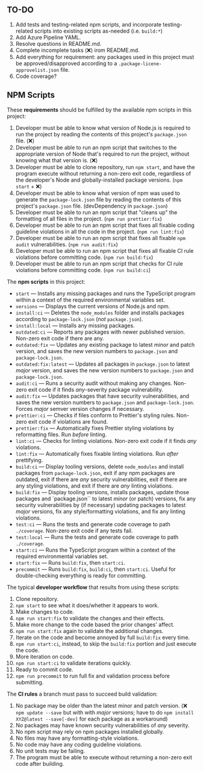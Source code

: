 ## TO-DO

1. Add tests and testing-related npm scripts, and incorporate testing-related scripts into existing scripts as-needed (i.e. `build:*`)
2. Add Azure Pipeline YAML.
3. Resolve questions in README.md.
4. Complete incomplete tasks (❌) irom README.md.
5. Add everything for requirement: any packages used in this project must be approved/disapproved according to a `.package-licene-approvelist.json` file.
6. Code coverage?

## NPM Scripts

These **requirements** should be fulfilled by the available npm scripts in this project:

1. Developer must be able to know what version of Node.js is required to run the project by reading the contents of this project's `package.json` file. (❌)
2. Developer must be able to run an npm script that switches to the appropriate version of Node that's required to run the project, without knowing what that version is. (❌)
3. Developer must be able to clone repository, run `npm start`, and have the program execute without returning a non-zero exit code, regardless of the developer's Node and globally-installed package versions.
   (`npm start` + ❌)
4. Developer must be able to know what version of npm was used to generate the `package-lock.json` file by reading the contents of this project's `package.json` file.
   (devDependency in `package.json`)
5. Developer must be able to run an npm script that "cleans up" the formatting of all files in the project.
   (`npm run prettier:fix`)
6. Developer must be able to run an npm script that fixes all fixable coding guideline violations in all the code in the project.
   (`npm run lint:fix`)
7. Developer must be able to run an npm script that fixes all fixable `npm audit` vulnerabilities.
   (`npm run audit:fix`)
8. Developer must be able to run an npm script that fixes all fixable CI rule violations before committing code.
   (`npm run build:fix`)
9. Developer must be able to run an npm script that checks for CI rule violations before committing code.
   (`npm run build:ci`)

The **npm scripts** in this project:

-   `start` — Installs any missing packages and runs the TypeScript program within a context of the required environmental variables set.
-   `versions` — Displays the current versions of Node.js and npm.
-   `install:ci` — Deletes the `node_modules` folder and installs packages according to `package-lock.json` (_not_ `package.json`).
-   `install:local` — Installs any missing packages.
-   `outdated:ci` — Reports any packages with newer published version. Non-zero exit code if there are any.
-   `outdated:fix` — Updates any existing package to latest _minor_ and patch version, and saves the new version numbers to `package.json` and `package-lock.json`.
-   `outdated:fix:latest` — Updates all packages in `package.json` to latest _major_ version, and saves the new version numbers to `package.json` and `package-lock.json`.
-   `audit:ci` — Runs a security audit without making any changes. Non-zero exit code if it finds _any_-severity package vulnerability.
-   `audit:fix` — Updates packages that have security vulnerabilities, and saves the new version numbers to `package.json` and `package-lock.json`. Forces _major_ semver version changes if necessary.
-   `prettier:ci` — Checks if files conform to Prettier's styling rules. Non-zero exit code if violations are found.
-   `prettier:fix` — Automatically fixes Prettier styling violations by reformatting files. Run _before_ linting.
-   `lint:ci` — Checks for linting violations. Non-zero exit code if it finds _any_ violations.
-   `lint:fix` — Automatically fixes fixable linting violations. Run _after_ prettifying.
-   `build:ci` — Display tooling versions, delete `node_modules` and install packages from `package-lock.json`, exit if any npm packages are outdated, exit if there are _any_ security vulnerabilities, exit if there are any styling violations, and exit if there are _any_ linting violations.
-   `build:fix` — Display tooling versions, installs packages, update those packages and `package.json`` to latest _minor_ (or patch) versions, fix any security vulnerabilities by (if necessary) updating packages to latest _major_ versions, fix any style/formatting violations, and fix any linting violations.
-   `test:ci` — Runs the tests and generate code coverage to path `./coverage`. Non-zero exit code if any tests fail.
-   `test:local` — Runs the tests and generate code coverage to path `./coverage`.
-   `start:ci` — Runs the TypeScript program within a context of the required environmental variables set.
-   `start:fix` — Runs `build:fix`, then `start:ci`.
-   `precommit` — Runs `build:fix`, `build:ci`, then `start:ci`. Useful for double-checking everything is ready for committing.

The typical **developer workflow** that results from using these scripts:

1. Clone repository.
2. `npm start` to see what it does/whether it appears to work.
3. Make changes to code.
4. `npm run start:fix` to validate the changes and their effects.
5. Make more change to the code based the prior changes' affect.
6. `npm run start:fix` again to validate the additional changes.
7. Iterate on the code and become annoyed by full `build:fix` every time.
8. `npm run start:ci`, instead, to skip the `build:fix` portion and just execute the code.
9. More iteration on code.
10. `npm run start:ci` to validate iterations quickly.
11. Ready to commit code.
12. `npm run precommit` to run full fix and validation process before submitting.

The **CI rules** a branch must pass to succeed build validation:

1. No package may be older than the latest minor and patch version. (❌ `npm update --save` but with with _major_ versions; have to do `npm install XYZ@latest --save[-dev]` for each package as a workaround)
2. No packages may have known security vulnerabilities of _any_ severity.
3. No npm script may rely on npm packages installed globally.
4. No files may have any formatting-style violations.
5. No code may have any coding guideline violations.
6. No unit tests may be failing.
7. The program must be able to execute without returning a non-zero exit code after building.
